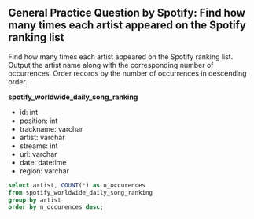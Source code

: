 ## General Practice Question by Spotify: Find how many times each artist appeared on the Spotify ranking list

Find how many times each artist appeared on the Spotify ranking list.
Output the artist name along with the corresponding number of occurrences.
Order records by the number of occurrences in descending order.

<b> spotify_worldwide_daily_song_ranking </b>
- id: int
- position: int
- trackname: varchar
- artist: varchar
- streams: int
- url: varchar
- date: datetime
- region: varchar

```SQL
select artist, COUNT(*) as n_occurences
from spotify_worldwide_daily_song_ranking
group by artist
order by n_occurences desc;
```
